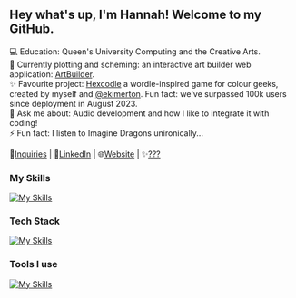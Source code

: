 ## Hey what's up, I'm Hannah! Welcome to my GitHub.

💻 Education: Queen's University Computing and the Creative Arts.\
🔭 Currently plotting and scheming: an interactive art builder web application: [ArtBuilder](https://art-builder.vercel.app/).\
✨ Favourite project: [Hexcodle](https://www.hexcodle.com) a wordle-inspired game for colour geeks, created by myself and [@ekimerton](https://github.com/ekimerton/). Fun fact: we've surpassed 100k users since deployment in August 2023.\
💬 Ask me about: Audio development and how I like to integrate it with coding!\
⚡ Fun fact: I listen to Imagine Dragons unironically...

📧[Inquiries](mailto:hannah.larsen62@gmail.com) | 💼[LinkedIn](https://www.linkedin.com/in/hannahlars) | 🌐[Website](https://hannah-larsen.github.io/) | ✨[???](https://www.soundcloud.com/larsnmusic)

### My Skills
[![My Skills](https://skillicons.dev/icons?i=js,html,css,python,java,c,haskell)](https://skillicons.dev)

### Tech Stack
[![My Skills](https://skillicons.dev/icons?i=react,nodejs)](https://skillicons.dev)

### Tools I use
[![My Skills](https://skillicons.dev/icons?i=github,vscode,ableton,figma,latex,illustrator,photoshop)](https://skillicons.dev)
